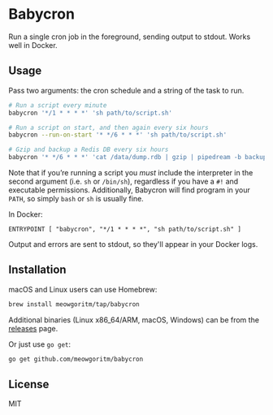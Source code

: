 Babycron
========

Run a single cron job in the foreground, sending output to stdout. Works well
in Docker.

## Usage

Pass two arguments: the cron schedule and a string of the task to run.

```bash
# Run a script every minute
babycron '*/1 * * * *' 'sh path/to/script.sh'

# Run a script on start, and then again every six hours
babycron --run-on-start '* */6 * * *' 'sh path/to/script.sh'

# Gzip and backup a Redis DB every six hours
babycron '* */6 * * *' 'cat /data/dump.rdb | gzip | pipedream -b backups -p backup.rdb.gz'
```

Note that if you’re running a script you *must* include the interpreter in the
second argument (i.e. `sh` or `/bin/sh`), regardless if you have a `#!` and
executable permissions. Additionally, Babycron will find program in
your `PATH`, so simply `bash` or `sh` is usually fine.

In Docker:

```docker
ENTRYPOINT [ "babycron", "*/1 * * * *", "sh path/to/script.sh" ]
```

Output and errors are sent to stdout, so they'll appear in your Docker logs.

## Installation

macOS and Linux users can use Homebrew:

```bash
brew install meowgoritm/tap/babycron
```

Additional binaries (Linux x86_64/ARM, macOS, Windows) can be from the [releases](https://github.com/meowgorithm/babycron/releases) page.

Or just use `go get`:

```bash
go get github.com/meowgoritm/babycron
```

## License

MIT
